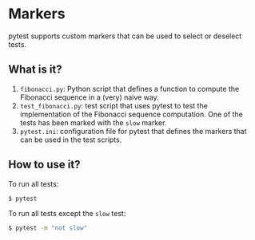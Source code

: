 # Markers

pytest supports custom markers that can be used to select or deselect tests.


## What is it?

1. `fibonacci.py`: Python script that defines a function to compute the
   Fibonacci sequence in a (very) naive way.
1. `test_fibonacci.py`: test script that uses pytest to test the
   implementation of the Fibonacci sequence computation.  One of the tests has been marked with the `slow` marker.
1. `pytest.ini`: configuration file for pytest that defines the markers that
   can be used in the test scripts.


## How to use it?

To run all tests:
```bash
$ pytest
```

To run all tests except the `slow` test:
```bash
$ pytest -m "not slow"
```
